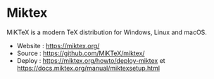 # Miktex

MiKTeX is a modern TeX distribution for Windows, Linux and macOS.

* Website : https://miktex.org/
* Source : https://github.com/MiKTeX/miktex/
* Deploy : https://miktex.org/howto/deploy-miktex et https://docs.miktex.org/manual/miktexsetup.html
